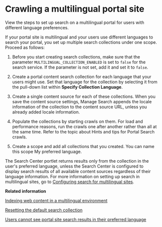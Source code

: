 # Crawling a multilingual portal site

View the steps to set up search on a multilingual portal for users with different language preferences.

If your portal site is multilingual and your users use different languages to search your portal, you set up multiple search collections under one scope. Proceed as follows:

1.  Before you start creating search collections, make sure that the parameter `MULTILINGUAL_COLLECTION_ENABLED` is set to `false` for the search service. If the parameter is not set, add it and set it to `false`.

2.  Create a portal content search collection for each language that your users might use. Set that language for the collection by selecting it from the pull-down list within **Specify Collection Language**.

3.  Create a single content source for each of these collections. When you save the content source settings, Manage Search appends the locale information of the collection to the content source URL, unless you already added locale information.

4.  Populate the collections by starting crawls on them. For load and performance reasons, run the crawls one after another rather than all at the same time. Refer to the topic about Hints and tips for Portal Search crawls.

5.  Create a scope and add all collections that you created. You can name this scope My preferred language.


The Search Center portlet returns results only from the collection in the user's preferred language, unless the Search Center is configured to display search results of all available content sources regardless of their language information. For more information on setting up search in multilingual sites, go to [Configuring search for multilingual sites](config_search_multi.md).


**Related information**  


[Indexing web content in a multilingual environment](../wcm/wcm_dev_search_portal_multi.md)

[Resetting the default search collection](../admin-system/srtcrtprtlstecllc.md)

[Users cannot see portal site search results in their preferred language](../admin-system/srrhinttips_no_lang.md)

